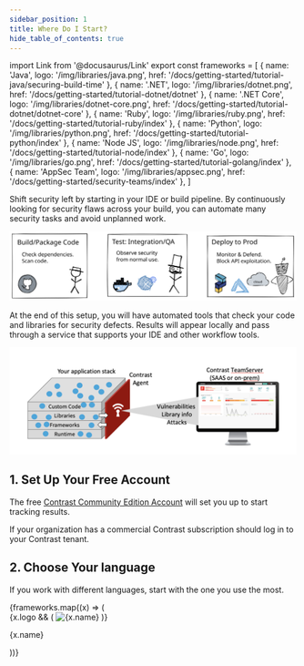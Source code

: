 ```yaml
---
sidebar_position: 1
title: Where Do I Start?
hide_table_of_contents: true
---
```


import Link from '@docusaurus/Link'
export const frameworks = [
  { name: 'Java', logo: '/img/libraries/java.png', href: '/docs/getting-started/tutorial-java/securing-build-time' },
  { name: '.NET', logo: '/img/libraries/dotnet.png', href: '/docs/getting-started/tutorial-dotnet/dotnet' },
  { name: '.NET Core', logo: '/img/libraries/dotnet-core.png', href: '/docs/getting-started/tutorial-dotnet/dotnet-core' },
  { name: 'Ruby', logo: '/img/libraries/ruby.png', href: '/docs/getting-started/tutorial-ruby/index' },
  { name: 'Python', logo: '/img/libraries/python.png', href: '/docs/getting-started/tutorial-python/index' },
  { name: 'Node JS', logo: '/img/libraries/node.png', href: '/docs/getting-started/tutorial-node/index' },
  { name: 'Go', logo: '/img/libraries/go.png', href: '/docs/getting-started/tutorial-golang/index' },
  { name: 'AppSec Team', logo: '/img/libraries/appsec.png', href: '/docs/getting-started/security-teams/index' },
]

Shift security left by starting in your IDE or build pipeline. By continuously looking for security flaws across your build, you can automate many security tasks and avoid unplanned work.

![diagram](where-do-i-start.svg)

At the end of this setup, you will have automated tools that check your code and libraries for security defects. Results will appear locally and pass through a service that supports your IDE and other workflow tools.

![Architecture](./how-it-works/how-it-works.png)

## 1. Set Up Your Free Account

The free [Contrast Community Edition Account](https://www.contrastsecurity.com/contrast-community-edition) will set you up to start tracking results.

If your organization has a commercial Contrast subscription should log in to your Contrast tenant.

## 2. Choose Your language

If you work with different languages, start with the one you use the most.

<div className="container" style={{}}>
  <div className="row is-multiline">
    {frameworks.map((x) => (
      <div key={x.name} className="col col--3">
        <Link className="card" to={x.href}>
          <div className="card__body" style={{ display: 'flex', gap: 20, alignItems: 'center' }}>
            {x.logo && (
              <img src={x.logo} alt={x.name} width="64" style={{ display: 'block', maxHeight: 64 }} />
            )}
            <p>{x.name}</p>
          </div>
        </Link>
      </div>
    ))}
  </div>
</div>
